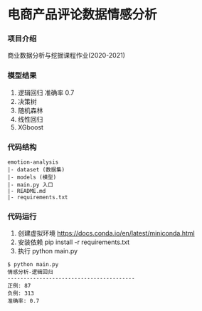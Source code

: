 # 电商产品评论数据情感分析 

### 项目介绍
商业数据分析与挖掘课程作业(2020-2021)

### 模型结果

1. 逻辑回归 准确率 0.7
2. 决策树
3. 随机森林
4. 线性回归
5. XGboost

### 代码结构
```
emotion-analysis
|- dataset (数据集)
|- models (模型)
|- main.py 入口
|- README.md
|- requirements.txt 
```

### 代码运行
1. 创建虚拟环境 https://docs.conda.io/en/latest/miniconda.html
2. 安装依赖 pip install -r requirements.txt
3. 执行 python main.py

```
$ python main.py
情感分析-逻辑回归
----------------------------------------
正例: 87
负例: 313
准确率: 0.7
```
